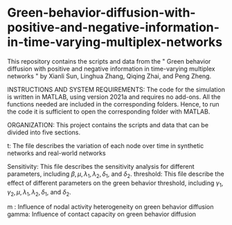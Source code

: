 # Green-behavior-diffusion-with-positive-and-negative-information-in-time-varying-multiplex-networks
This repository contains the scripts and data from the " Green behavior diffusion with positive and negative information in time-varying multiplex networks " by Xianli Sun, Linghua Zhang, Qiqing Zhai, and Peng Zheng. 

INSTRUCTIONS AND SYSTEM REQUIREMENTS:
The code for the simulation is written in MATLAB, using version 2021a and requires no add-ons. All the functions needed are included in the corresponding folders. Hence, to run the code it is sufficient to open the corresponding folder with MATLAB.

ORGANIZATION:
This project contains the scripts and data that can be divided into five sections. 

t: The file describes the variation of each node over time in synthetic networks and real-world networks

Sensitivity: This file describes the sensitivity analysis for different parameters, including  $\beta ,\mu ,{\lambda _1},{\lambda _2},{\delta _1}$, and ${\delta _2}$.
threshold: This file describe the effect of different parameters on the green behavior threshold, including  ${\gamma _1},{\gamma _2},\mu ,{\lambda _1},{\lambda _2},{\delta _1}$, and  ${\delta _2}$.
 
m : Influence of nodal activity heterogeneity on green behavior 
            diffusion
	gamma: Influence of contact capacity on green behavior diffusion


